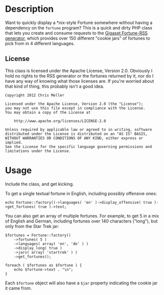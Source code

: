 Description
===========
Want to quickly display a *nix-style Fortune somewhere without having a dependency on the `fortune` program? This is a quick and dirty PHP class that lets you create and consume requests to the [Gigaset Fortune-RSS generator](http://wertarbyte.de/gigaset-rss/), which provides over 150 different "cookie jars" of fortunes to pick from in 4 different languages.

License
-------
This class is licensed under the Apache License, Version 2.0. Obviously I hold no rights to the RSS generator or the fortunes returned by it, nor do I have any way of knowing what those licenses are. If you're worried about that kind of thing, this probably isn't a good idea.

	Copyright 2012 Chris Meller

	Licensed under the Apache License, Version 2.0 (the "License");
	you may not use this file except in compliance with the License.
	You may obtain a copy of the License at

	    http://www.apache.org/licenses/LICENSE-2.0

	Unless required by applicable law or agreed to in writing, software
	distributed under the License is distributed on an "AS IS" BASIS,
	WITHOUT WARRANTIES OR CONDITIONS OF ANY KIND, either express or implied.
	See the License for the specific language governing permissions and
	limitations under the License.

Usage
=====

Include the class, and get kicking.

To get a single textual fortune in English, including possibly offensive ones:

````echo Fortune::factory()->languages( 'en' )->display_offensive( true )->get_fortunes( true )->text;````

You can also get an array of multiple fortunes. For example, to get 5 in a mix of English and German, including fortunes over 140 characters ("long"), but only from the Star Trek jar:

	$fortunes = Fortune::factory()
		->fortunes( 5 )
		->languages( array( 'en', 'de' ) )
		->display_long( true )
		->jars( array( 'startrek' ) )
		->get_fortunes();

	foreach ( $fortunes as $fortune ) {
		echo $fortune->text . "\n";
	}

Each `$fortune` object will also have a `$jar` property indicating the cookie jar it came from.
